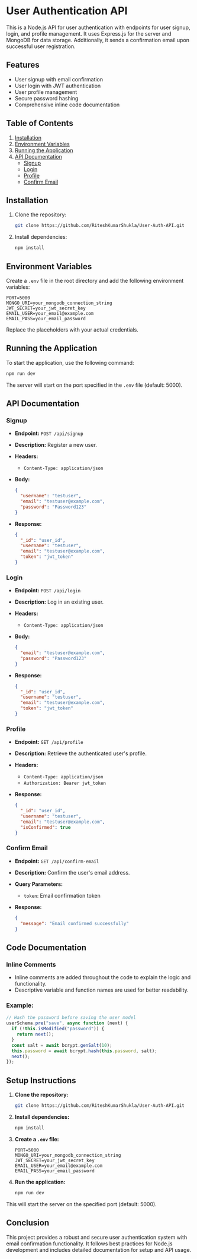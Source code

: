 # User Authentication API

This is a Node.js API for user authentication with endpoints for user signup, login, and profile management. It uses Express.js for the server and MongoDB for data storage. Additionally, it sends a confirmation email upon successful user registration.

## Features

- User signup with email confirmation
- User login with JWT authentication
- User profile management
- Secure password hashing
- Comprehensive inline code documentation

## Table of Contents

1. [Installation](#installation)
2. [Environment Variables](#environment-variables)
3. [Running the Application](#running-the-application)
4. [API Documentation](#api-documentation)
   - [Signup](#signup)
   - [Login](#login)
   - [Profile](#profile)
   - [Confirm Email](#confirm-email)

## Installation

1. Clone the repository:

   ```bash
   git clone https://github.com/RiteshKumarShukla/User-Auth-API.git
   ```

2. Install dependencies:

   ```bash
   npm install
   ```

## Environment Variables

Create a `.env` file in the root directory and add the following environment variables:

```env
PORT=5000
MONGO_URI=your_mongodb_connection_string
JWT_SECRET=your_jwt_secret_key
EMAIL_USER=your_email@example.com
EMAIL_PASS=your_email_password
```

Replace the placeholders with your actual credentials.

## Running the Application

To start the application, use the following command:

```bash
npm run dev
```

The server will start on the port specified in the `.env` file (default: 5000).

## API Documentation

### Signup

- **Endpoint:** `POST /api/signup`
- **Description:** Register a new user.
- **Headers:**
  - `Content-Type: application/json`
- **Body:**

  ```json
  {
    "username": "testuser",
    "email": "testuser@example.com",
    "password": "Password123"
  }
  ```

- **Response:**

  ```json
  {
    "_id": "user_id",
    "username": "testuser",
    "email": "testuser@example.com",
    "token": "jwt_token"
  }
  ```

### Login

- **Endpoint:** `POST /api/login`
- **Description:** Log in an existing user.
- **Headers:**
  - `Content-Type: application/json`
- **Body:**

  ```json
  {
    "email": "testuser@example.com",
    "password": "Password123"
  }
  ```

- **Response:**

  ```json
  {
    "_id": "user_id",
    "username": "testuser",
    "email": "testuser@example.com",
    "token": "jwt_token"
  }
  ```

### Profile

- **Endpoint:** `GET /api/profile`
- **Description:** Retrieve the authenticated user's profile.
- **Headers:**
  - `Content-Type: application/json`
  - `Authorization: Bearer jwt_token`
- **Response:**

  ```json
  {
    "_id": "user_id",
    "username": "testuser",
    "email": "testuser@example.com",
    "isConfirmed": true
  }
  ```

### Confirm Email

- **Endpoint:** `GET /api/confirm-email`
- **Description:** Confirm the user's email address.
- **Query Parameters:**
  - `token`: Email confirmation token
- **Response:**

  ```json
  {
    "message": "Email confirmed successfully"
  }
  ```

## Code Documentation

### Inline Comments

- Inline comments are added throughout the code to explain the logic and functionality.
- Descriptive variable and function names are used for better readability.

### Example:

```javascript
// Hash the password before saving the user model
userSchema.pre("save", async function (next) {
  if (!this.isModified("password")) {
    return next();
  }
  const salt = await bcrypt.genSalt(10);
  this.password = await bcrypt.hash(this.password, salt);
  next();
});
```

## Setup Instructions

1. **Clone the repository:**

   ```bash
   git clone https://github.com/RiteshKumarShukla/User-Auth-API.git

   ```

2. **Install dependencies:**

   ```bash
   npm install
   ```

3. **Create a `.env` file:**

   ```env
   PORT=5000
   MONGO_URI=your_mongodb_connection_string
   JWT_SECRET=your_jwt_secret_key
   EMAIL_USER=your_email@example.com
   EMAIL_PASS=your_email_password
   ```

4. **Run the application:**

   ```bash
   npm run dev
   ```

This will start the server on the specified port (default: 5000).

## Conclusion

This project provides a robust and secure user authentication system with email confirmation functionality. It follows best practices for Node.js development and includes detailed documentation for setup and API usage.

```

```
